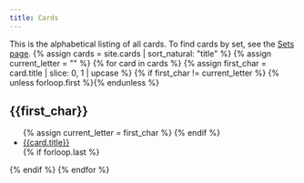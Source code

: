 ```yaml
---
title: Cards
---
```

This is the alphabetical listing of all cards. To find cards by set, see the 
[Sets page](/sets.html).
{% assign cards = site.cards | sort_natural: "title" %}
{% assign current_letter = "" %}
{% for card in cards %}
{% assign first_char = card.title | slice: 0, 1 | upcase %}
{% if first_char != current_letter %}
{% unless forloop.first %}</ul>{% endunless %}
<h2 id="{{first_char}}">{{first_char}}</h2>
<ul>
{% assign current_letter = first_char %}
{% endif %}
<li><a href="{{card.url}}">{{card.title}}</a></li>
{% if forloop.last %}</ul>{% endif %}
{% endfor %}
